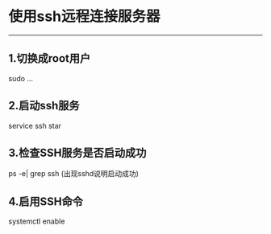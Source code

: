 # 使用ssh远程连接服务器

---



## 1.切换成root用户
sudo …
## 2.启动ssh服务

service ssh star

## 3.检查SSH服务是否启动成功
ps -e| grep ssh 
(出现sshd说明启动成功) 

## 4.启用SSH命令

systemctl enable